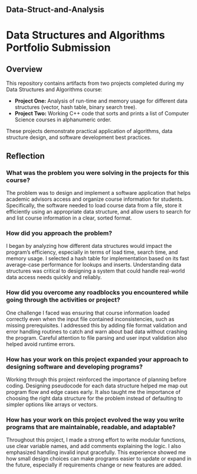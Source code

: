 ## Data-Struct-and-Analysis

# Data Structures and Algorithms Portfolio Submission

## Overview

This repository contains artifacts from two projects completed during my Data Structures and Algorithms course:

- **Project One:** Analysis of run-time and memory usage for different data structures (vector, hash table, binary search tree).
- **Project Two:** Working C++ code that sorts and prints a list of Computer Science courses in alphanumeric order.

These projects demonstrate practical application of algorithms, data structure design, and software development best practices.

## Reflection

### What was the problem you were solving in the projects for this course?
The problem was to design and implement a software application that helps academic advisors access and organize course information for students. Specifically, the software needed to load course data from a file, store it efficiently using an appropriate data structure, and allow users to search for and list course information in a clear, sorted format.

### How did you approach the problem?
I began by analyzing how different data structures would impact the program’s efficiency, especially in terms of load time, search time, and memory usage. I selected a hash table for implementation based on its fast average-case performance for lookups and inserts. Understanding data structures was critical to designing a system that could handle real-world data access needs quickly and reliably.

### How did you overcome any roadblocks you encountered while going through the activities or project?
One challenge I faced was ensuring that course information loaded correctly even when the input file contained inconsistencies, such as missing prerequisites. I addressed this by adding file format validation and error handling routines to catch and warn about bad data without crashing the program. Careful attention to file parsing and user input validation also helped avoid runtime errors.

### How has your work on this project expanded your approach to designing software and developing programs?
Working through this project reinforced the importance of planning before coding. Designing pseudocode for each data structure helped me map out program flow and edge cases early. It also taught me the importance of choosing the right data structure for the problem instead of defaulting to simpler options like arrays or vectors.

### How has your work on this project evolved the way you write programs that are maintainable, readable, and adaptable?
Throughout this project, I made a strong effort to write modular functions, use clear variable names, and add comments explaining the logic. I also emphasized handling invalid input gracefully. This experience showed me how small design choices can make programs easier to update or expand in the future, especially if requirements change or new features are added.
